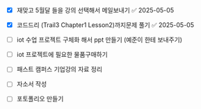 - [x] 재맞고 5월달 들을 강의 선택해서 메일보내기 ✅ 2025-05-05
- [x] 코드드리 (Trail3 Chapter1  Lesson2)까지문제 풀기 ✅ 2025-05-05
- [ ] iot 수업 프로젝트 구체화 해서 ppt 만들기 (예준이 한테 보내주기) 
- [ ] iot 프로젝트에 필요한 물품구매하기 
- [ ] 패스트 캠퍼스 기업강의 자료 정리 
- [ ] 자소서 작성 
- [ ] 포토폴리오 만들기


